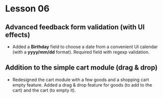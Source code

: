 # Lesson 06

## Advanced feedback form validation (with UI effects)
* Added a **Birthday** field to choose a date from a convenient UI calendar (with a **yyyy/mm/dd** format). Required field with regexp validation.

## Addition to the simple cart module (drag & drop)
* Redesigned the cart module with a few goods and a shopping cart empty feature. Added a drag & drop feature for goods (to add to the cart) and the cart (to empty it).
